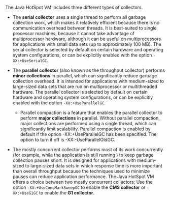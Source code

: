 The Java HotSpot VM includes three different types of collectors.

- The **serial collector** uses a single thread to perform all garbage collection work, which makes it relatively efficient 
because there is no communication overhead between threads. It is best-suited to single processor machines, 
because it cannot take advantage of multiprocessor hardware, although it can be useful on multiprocessors for applications 
with small data sets (up to approximately 100 MB). The serial collector is selected by default on certain hardware and 
operating system configurations, or can be explicitly enabled with the option `-XX:+UseSerialGC`.

- The **parallel collector** (also known as the throughput collector) performs **minor collections** in parallel, which can significantly 
reduce garbage collection overhead. It is intended for applications with medium-sized to large-sized data sets that are run 
on multiprocessor or multithreaded hardware. The parallel collector is selected by default on certain hardware and operating 
system configurations, or can be explicitly enabled with the option `-XX:+UseParallelGC`.
    - Parallel compaction is a feature that enables the parallel collector to perform **major collections** in parallel. Without parallel compaction, 
    major collections are performed using a single thread, which can significantly limit scalability. Parallel compaction is enabled by 
    default if the option -XX:+UseParallelGC has been specified. The option to turn it off is -XX:-UseParallelOldGC.
    
- The mostly concurrent collector performs most of its work concurrently (for example, while the application is still running
) to keep garbage collection pauses short. It is designed for applications with medium-sized to large-sized data sets in which response time 
is more important than overall throughput because the techniques used to minimize pauses can reduce application performance. 
The Java HotSpot VM offers a choice between two mostly concurrent collectors;
Use the option `-XX:+UseConcMarkSweepGC` to enable the **CMS collector** or `-XX:+UseG1GC` to enable the **G1 collector**.